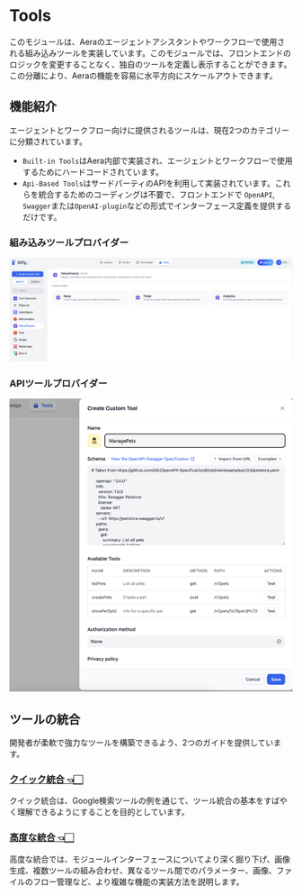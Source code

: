 # Tools

このモジュールは、Aeraのエージェントアシスタントやワークフローで使用される組み込みツールを実装しています。このモジュールでは、フロントエンドのロジックを変更することなく、独自のツールを定義し表示することができます。この分離により、Aeraの機能を容易に水平方向にスケールアウトできます。

## 機能紹介

エージェントとワークフロー向けに提供されるツールは、現在2つのカテゴリーに分類されています。

- `Built-in Tools`はAera内部で実装され、エージェントとワークフローで使用するためにハードコードされています。
- `Api-Based Tools`はサードパーティのAPIを利用して実装されています。これらを統合するためのコーディングは不要で、フロントエンドで
  `OpenAPI`, `Swagger`または`OpenAI-plugin`などの形式でインターフェース定義を提供するだけです。

### 組み込みツールプロバイダー

![Alt text](docs/images/index/image.png)

### APIツールプロバイダー

![Alt text](docs/images/index/image-1.png)

## ツールの統合

開発者が柔軟で強力なツールを構築できるよう、2つのガイドを提供しています。

### [クイック統合 👈🏻](./docs/ja_JP/tool_scale_out.md)

クイック統合は、Google検索ツールの例を通じて、ツール統合の基本をすばやく理解できるようにすることを目的としています。

### [高度な統合 👈🏻](./docs/ja_JP/advanced_scale_out.md)

高度な統合では、モジュールインターフェースについてより深く掘り下げ、画像生成、複数ツールの組み合わせ、異なるツール間でのパラメーター、画像、ファイルのフロー管理など、より複雑な機能の実装方法を説明します。